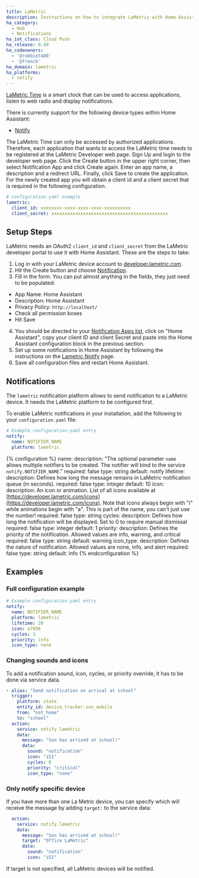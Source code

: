 ```yaml
---
title: LaMetric
description: Instructions on how to integrate LaMetric with Home Assistant.
ha_category:
  - Hub
  - Notifications
ha_iot_class: Cloud Push
ha_release: 0.49
ha_codeowners:
  - '@robbiet480'
  - '@frenck'
ha_domain: lametric
ha_platforms:
  - notify
---
```


[LaMetric Time](https://lametric.com/) is a smart clock that can be used to access applications, listen to web radio and display notifications.

There is currently support for the following device types within Home Assistant:

- [Notify](#notifications)

The LaMetric Time can only be accessed by authorized applications. Therefore, each application that wants to access the LaMetric time needs to be registered at the LaMetric Developer web page. Sign Up and login to the developer web page. Click the Create button in the upper right corner, then select Notification App and click Create again. Enter an app name, a description and a redirect URL. Finally, click Save to create the application. For the newly created app you will obtain a client id and a client secret that is required in the following configuration.

```yaml
# configuration.yaml example
lametric:
  client_id: xxxxxxxx-xxxx-xxxx-xxxx-xxxxxxxxxx
  client_secret: xxxxxxxxxxxxxxxxxxxxxxxxxxxxxxxxxxxxxxxxxxxx
```

## Setup Steps

LaMetric needs an OAuth2 `client_id` and `client_secret` from the LaMetric developer portal to use it with Home Assistant.
These are the steps to take:

1. Log in with your LaMetric device account to [developer.lametric.com](https://developer.lametric.com).
2. Hit the Create button and choose [Notification](https://developer.lametric.com/applications/createsource).
3. Fill in the form. You can put almost anything in the fields, they just need to be populated:
  * App Name: Home Assistant 
  * Description: Home Assistant
  * Privacy Policy: `http://localhost/`
  * Check all permission boxes
  * Hit Save
4. You should be directed to your [Notification Apps list](https://developer.lametric.com/applications/sources), click on "Home Assistant", copy your client ID and client Secret and paste into the Home Assistant configuration block in the previous section.
5. Set up some notifications in Home Assistant by following the instructions on the [Lametric Notify](/integrations/lametric) page.
6. Save all configuration files and restart Home Assistant.

## Notifications

The `lametric` notification platform allows to send notification to a LaMetric device. It needs the LaMetric platform to be configured first.

To enable LaMetric notifications in your installation, add the following to your `configuration.yaml` file:

```yaml
# Example configuration.yaml entry
notify:
  name: NOTIFIER_NAME
  platform: lametric
```

{% configuration %}
name:
  description: "The optional parameter `name` allows multiple notifiers to be created. The notifier will bind to the service `notify.NOTIFIER_NAME`."
  required: false
  type: string
  default: notify
lifetime:
  description: Defines how long the message remains in LaMetric notification queue (in seconds).
  required: false
  type: integer
  default: 10
icon:
  description: An icon or animation. List of all icons available at [https://developer.lametric.com/icons](https://developer.lametric.com/icons). Note that icons always begin with "i" while animations begin with "a". This is part of the name, you can't just use the number!
  required: false
  type: string
cycles:
  description: Defines how long the notification will be displayed. Set to 0 to require manual dismissal
  required: false
  type: integer
  default: 1
priority:
  description: Defines the priority of the notification. Allowed values are info, warning, and critical
  required: false
  type: string
  default: warning
icon_type:
  description: Defines the nature of notification. Allowed values are none, info, and alert
  required: false
  type: string
  default: info
{% endconfiguration %}


## Examples

### Full configuration example

```yaml
# Example configuration.yaml entry
notify:
  name: NOTIFIER_NAME
  platform: lametric
  lifetime: 20
  icon: a7956
  cycles: 3
  priority: info
  icon_type: none
```

### Changing sounds and icons

To add a notification sound, icon, cycles, or priority override, it has to be done via service data.

```yaml
- alias: "Send notification on arrival at school"
  trigger:
    platform: state
    entity_id: device_tracker.son_mobile
    from: "not_home"
    to: "school"
  action:
    service: notify.lametric
    data:
      message: "Son has arrived at school!"
      data:
        sound: "notification"
        icon: "i51"
        cycles: 0
        priority: "critical"
        icon_type: "none"
```

### Only notify specific device

If you have more than one La Metric device, you can specify which will receive the message by adding `target:` to the service data:

```yaml
  action:
    service: notify.lametric
    data:
      message: "Son has arrived at school!"
      target: "Office LaMetric"
      data:
        sound: "notification"
        icon: "i51"
 ```

 If target is not specified, all LaMetric devices will be notified.
